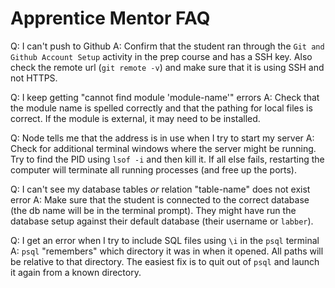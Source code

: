 # Apprentice Mentor FAQ

Q: I can't push to Github
A: Confirm that the student ran through the `Git and Github Account Setup` activity in the prep course and has a SSH key. Also check the remote url (`git remote -v`) and make sure that it is using SSH and not HTTPS.

Q: I keep getting "cannot find module 'module-name'" errors
A: Check that the module name is spelled correctly and that the pathing for local files is correct. If the module is external, it may need to be installed.

Q: Node tells me that the address is in use when I try to start my server
A: Check for additional terminal windows where the server might be running. Try to find the PID using `lsof -i` and then kill it. If all else fails, restarting the computer will terminate all running processes (and free up the ports).

Q: I can't see my database tables _or_ relation "table-name" does not exist error
A: Make sure that the student is connected to the correct database (the db name will be in the terminal prompt). They might have run the database setup against their default database (their username or `labber`).

Q: I get an error when I try to include SQL files using `\i` in the `psql` terminal
A: `psql` "remembers" which directory it was in when it opened. All paths will be relative to that directory. The easiest fix is to quit out of `psql` and launch it again from a known directory.
